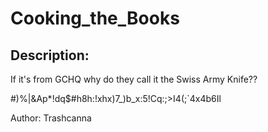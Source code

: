 
# Cooking_the_Books
## Description:
If it's from GCHQ why do they call it the Swiss Army Knife?? 

#)%|&Ap*!dq$#h8h:!xhx)7_)b_x:5!Cq:;>I4(;`4x4b6Il

Author: Trashcanna


